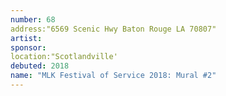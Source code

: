 ```yaml
---
number: 68
address:"6569 Scenic Hwy Baton Rouge LA 70807"
artist: 
sponsor: 
location:"Scotlandville'
debuted: 2018
name: "MLK Festival of Service 2018: Mural #2"
---
```

